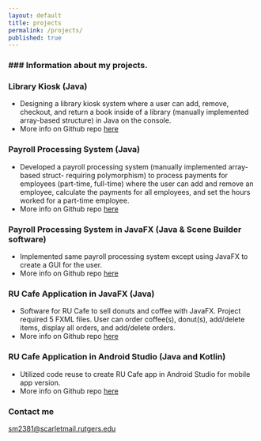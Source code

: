 ```yaml
---
layout: default
title: projects
permalink: /projects/
published: true
---
```


### ### Information about my projects.

### Library Kiosk (Java)

* Designing a library kiosk system where a user can add, remove, checkout, and return a book inside of a library (manually implemented array-based structure) in Java on the console.
* More info on Github repo [here](https://github.com/amorfati-s/Project1-213- "Library Kiosk Project")

### Payroll Processing System (Java)

* Developed a payroll processing system (manually implemented array-based struct- requiring polymorphism) to process payments for employees (part-time, full-time) where the user can add and remove an employee, calculate the payments for all employees, and set the hours worked for a part-time employee.
* More info on Github repo [here](https://github.com/amorfati-s/Project2-213 "Payroll Processing Github Repo")

### Payroll Processing System in JavaFX (Java & Scene Builder software)

* Implemented same payroll processing system except using JavaFX to create a GUI for the user.
* More info on Github repo [here](https://github.com/amorfati-s/Project-3-213 "Payroll Processing Github Repo JavaFX")

### RU Cafe Application in JavaFX (Java)

* Software for RU Cafe to sell donuts and coffee with JavaFX. Project required 5 FXML files. User can order coffee(s), donut(s), add/delete items, display all orders, and add/delete orders.
* More info on Github repo [here](https://github.com/amorfati-s/Project-4-213 "RUCafe JavaFX Github repo")

### RU Cafe Application in Android Studio (Java and Kotlin) 

* Utilized code reuse to create RU Cafe app in Android Studio for mobile app version. 
* More info on Github repo [here](https://github.com/amorfati-s/Project-5-213 "RUCafe Android Github Repo")

### Contact me

[sm2381@scarletmail.rutgers.edu](mailto:sm2381@scarletmail.rutgers.edu)

